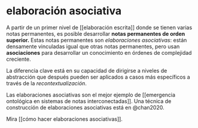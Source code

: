 # elaboración asociativa
A partir de un primer nivel de [[elaboración escrita]] donde se tienen varias notas permanentes, es posible desarrollar **notas permanentes de orden superior.** Estas notas permanentes son *elaboraciones asociativas*: están densamente vinculadas igual que otras notas permanentes, pero usan **asociaciones** para desarrollar un conocimiento en órdenes de complejidad creciente.

La diferencia clave está en su capacidad de dirigirse a niveles de abstracción que después pueden ser aplicados a casos más específicos a través de la *recontextualización*. 

Las elaboraciones asociativas son el mejor ejemplo de [[emergencia ontológica en sistemas de notas interconectadas]]. Una técnica de construcción de elaboraciones asociativas está en @chan2020.

Mira [[cómo hacer elaboraciones asociativas]].

